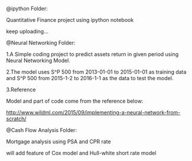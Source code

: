 @ipython Folder:

Quantitative Finance project using ipython notebook

keep uploading...





@Neural Networking Folder:

1.A Simple coding project to predict assets return in given period using 
Neural Networking Model.

2.The model uses S^P 500 from 2013-01-01 to 2015-01-01 as training data and 
S^P 500 from 2015-1-2 to 2016-1-1 as the data to test the model.

3.Reference 

Model and part of code come from the reference below:

http://www.wildml.com/2015/09/implementing-a-neural-network-from-scratch/






@Cash Flow Analysis Folder:

Mortgage analysis using PSA and CPR rate

will add feature of Cox model and Hull-white short rate model

